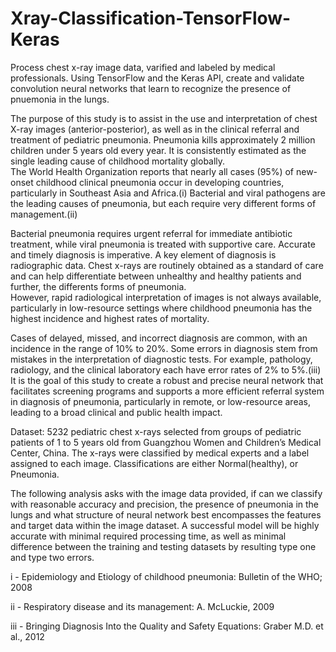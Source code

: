 # Xray-Classification-TensorFlow-Keras
Process chest x-ray image data, varified and labeled by medical professionals.
Using TensorFlow and the Keras API, create and validate convolution neural networks that learn to recognize the presence of pnuemonia in the lungs.

The purpose of this study is to assist in the use and interpretation of chest X-ray images (anterior-posterior), as well as in the clinical referral and treatment of pediatric pneumonia.
Pneumonia kills approximately 2 million children under 5 years old every year. It is consistently estimated as the single leading cause of childhood mortality globally.     
The World Health Organization reports that nearly all cases (95%) of new-onset childhood clinical pneumonia occur in developing countries, particularly in Southeast Asia and Africa.(i) 
Bacterial and viral pathogens are the leading causes of pneumonia, but each require very different forms of management.(ii)

Bacterial pneumonia requires urgent referral for immediate antibiotic treatment, while viral pneumonia is treated with supportive care. 
Accurate and timely diagnosis is imperative.
A key element of diagnosis is radiographic data. Chest x-rays are routinely obtained as a standard of care and can help differentiate between unhealthy and healthy patients and further, the differents forms of pneumonia.  
However, rapid radiological interpretation of images is not always available, particularly in low-resource settings where childhood pneumonia has the highest incidence and highest rates of mortality.  

Cases of delayed, missed, and incorrect diagnosis are common, with an incidence in the range of 10% to 20%. Some errors in diagnosis stem from mistakes in the interpretation of diagnostic tests. For example, pathology, radiology, and the clinical laboratory each have error rates of 2% to 5%.(iii)
It is the goal of this study to create a robust and precise neural network that facilitates screening programs and supports a more efficient referral system in diagnosis of pneumonia, particularly in remote, or low-resource areas, leading to a broad clinical and public health impact. 

Dataset: 5232 pediatric chest x-rays selected from groups of pediatric patients of 1 to 5 years old from Guangzhou Women and Children’s Medical Center, China. The x-rays were classified by medical experts and a label assigned to each image. Classifications are either Normal(healthy), or Pneumonia.  

The following analysis asks with the image data provided, if can we classify with reasonable accuracy and precision, the presence of pneumonia in the lungs and what structure of neural network best encompasses the features and target data within the image dataset. 
A successful model will be highly accurate with minimal required processing time, as well as minimal difference between the training and testing datasets by resulting type one and type two errors. 


i - Epidemiology and Etiology of childhood pneumonia: Bulletin of the WHO; 2008

ii - Respiratory disease and its management: A. McLuckie, 2009   

iii - Bringing Diagnosis Into the Quality and Safety Equations: Graber M.D. et al., 2012
